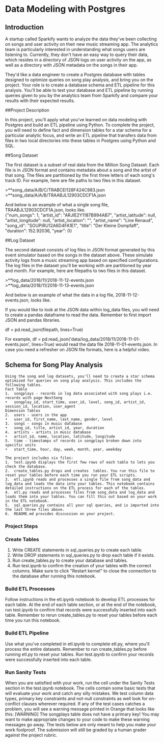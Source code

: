 # Data Modeling with Postgres
## Introduction

<p>A startup called Sparkify wants to analyze the data they've been collecting on songs and user activity on their new music streaming app. The analytics team is particularly interested in understanding what songs users are listening to. Currently, they don't have an easy way to query their data, which resides in a directory of JSON logs on user activity on the app, as well as a directory with JSON metadata on the songs in their app.</p>

<p>They'd like a data engineer to create a Postgres database with tables designed to optimize queries on song play analysis, and bring you on the project. Your role is to create a database schema and ETL pipeline for this analysis. You'll be able to test your database and ETL pipeline by running queries given to you by the analytics team from Sparkify and compare your results with their expected results.</p>

##Project Description
<p>In this project, you'll apply what you've learned on data modeling with Postgres and build an ETL pipeline using Python. To complete the project, you will need to define fact and dimension tables for a star schema for a particular analytic focus, and write an ETL pipeline that transfers data from files in two local directories into these tables in Postgres using Python and SQL.</p>


##Song Dataset
<p>The first dataset is a subset of real data from the Million Song Dataset. Each file is in JSON format and contains metadata about a song and the artist of that song. The files are partitioned by the first three letters of each song's track ID. For example, here are file paths to two files in this dataset.</p>
>**song_data/A/B/C/TRABCEI128F424C983.json<br>
>**song_data/A/A/B/TRAABJL12903CDCF1A.json

<p>And below is an example of what a single song file, TRAABJL12903CDCF1A.json, looks like.<br>
{"num_songs": 1, "artist_id": "ARJIE2Y1187B994AB7", "artist_latitude": null, "artist_longitude": null, "artist_location": "", "artist_name": "Line Renaud", "song_id": "SOUPIRU12A6D4FA1E1", "title": "Der Kleine Dompfaff", "duration": 152.92036, "year": 0}</p>

##Log Dataset

<p>The second dataset consists of log files in JSON format generated by this event simulator based on the songs in the dataset above. These simulate activity logs from a music streaming app based on specified configurations.
The log files in the dataset you'll be working with are partitioned by year and month. For example, here are filepaths to two files in this dataset.</p>
>**log_data/2018/11/2018-11-12-events.json<br>
>**log_data/2018/11/2018-11-13-events.json

And below is an example of what the data in a log file, 2018-11-12-events.json, looks like.
 
<p>If you would like to look at the JSON data within log_data files, you will need to create a pandas dataframe to read the data. Remember to first import JSON and pandas libraries.
 
df = pd.read_json(filepath, lines=True)
 
For example, df = pd.read_json('data/log_data/2018/11/2018-11-01-events.json', lines=True) would read the data file 2018-11-01-events.json.
In case you need a refresher on JSON file formats, here is a helpful video.
 

## Schema for Song Play Analysis
 ```
Using the song and log datasets, you'll need to create a star schema optimized for queries on song play analysis. This includes the following tables.
Fact Table
1.	songplays - records in log data associated with song plays i.e. records with page NextSong
•	songplay_id, start_time, user_id, level, song_id, artist_id, session_id, location, user_agent
Dimension Tables
2.	users - users in the app
•	user_id, first_name, last_name, gender, level
3.	songs - songs in music database
•	song_id, title, artist_id, year, duration
4.	artists - artists in music database
•	artist_id, name, location, latitude, longitude
5.	time - timestamps of records in songplays broken down into specific units
•	start_time, hour, day, week, month, year, weekday
 ```
 
 
```
The project includes six files:
1.	test.ipynb displays the first few rows of each table to lets you check the database.
2.	create_tables.py drops and creates  tables. You run this file to reset your tables before each time you run your ETL scripts.
3.	etl.ipynb reads and processes a single file from song_data and log_data and loads the data into your tables. This notebook contains detailed instructions on the ETL process for each of the tables.
4.	etl.py reads and processes files from song_data and log_data and loads them into your tables. You can fill this out based on your work in the ETL notebook.
5.	sql_queries.py contains all your sql queries, and is imported into the last three files above.
6.	README.md provides discussion on your project.
```
### Project Steps
### Create Tables
1.	Write CREATE statements in sql_queries.py to create each table.<br>
2.	Write DROP statements in sql_queries.py to drop each table if it exists.<br>
3.	Run create_tables.py to create your database and tables.<br>
4.	Run test.ipynb to confirm the creation of your tables with the correct columns. Make sure to click "Restart kernel" to close the connection to the database after running this notebook.<br>
 
### Build ETL Processes
<p>Follow instructions in the etl.ipynb notebook to develop ETL processes for each table. At the end of each table section, or at the end of the notebook, run test.ipynb to confirm that records were successfully inserted into each table. Remember to rerun create_tables.py to reset your tables before each time you run this notebook.</p>

 ### Build ETL Pipeline
<p>Use what you've completed in etl.ipynb to complete etl.py, where you'll process the entire datasets. Remember to run create_tables.py before running etl.py to reset your tables. Run test.ipynb to confirm your records were successfully inserted into each table.</p>

### Run Sanity Tests
<p>When you are satisfied with your work, run the cell under the Sanity Tests section in the test.ipynb notebook. The cells contain some basic tests that will evaluate your work and catch any silly mistakes. We test column data types, primary key constraints and not-null constraints as well look for on-conflict clauses wherever required. If any of the test cases catches a problem, you will see a warning message printed in Orange that looks like this:
[WARNING] The songplays table does not have a primary key!
You may want to make appropriate changes to your code to make these warning messages go away. The tests below are only meant to help you make your work foolproof. The submission will still be graded by a human grader against the project rubric. </p>


